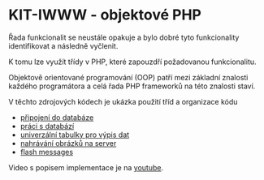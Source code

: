 # KIT-IWWW - objektové PHP

Řada funkcionalit se neustále opakuje a bylo dobré tyto 
funkcionality identifikovat a následně vyčlenit.

K tomu lze využít třídy v PHP, které zapouzdří požadovanou 
funkcionalitu.

Objektově orientované programování (OOP) patří mezi základní 
znalosti každého programátora a celá řada PHP frameworků 
na této znalosti staví.

V těchto zdrojových kódech je ukázka použití tříd a organizace kódu
- [připojení do databáze](https://github.com/petrfilip/KIT-IWWW/blob/4-php-classes/classes/Connection.php)
- [práci s databází](https://github.com/petrfilip/KIT-IWWW/blob/4-php-classes/classes/BlogPostRepository.php)
- [univerzální tabulky pro výpis dat](https://github.com/petrfilip/KIT-IWWW/blob/4-php-classes/classes/DataTable.php)
- [nahrávání obrázků na server](https://github.com/petrfilip/KIT-IWWW/blob/4-php-classes/classes/FileUpload.php)
- [flash messages](https://github.com/petrfilip/KIT-IWWW/blob/4-php-classes/classes/FlashMessages.php)

Video s popisem implementace je na [youtube](https://youtu.be/vKUn46sIzJo).